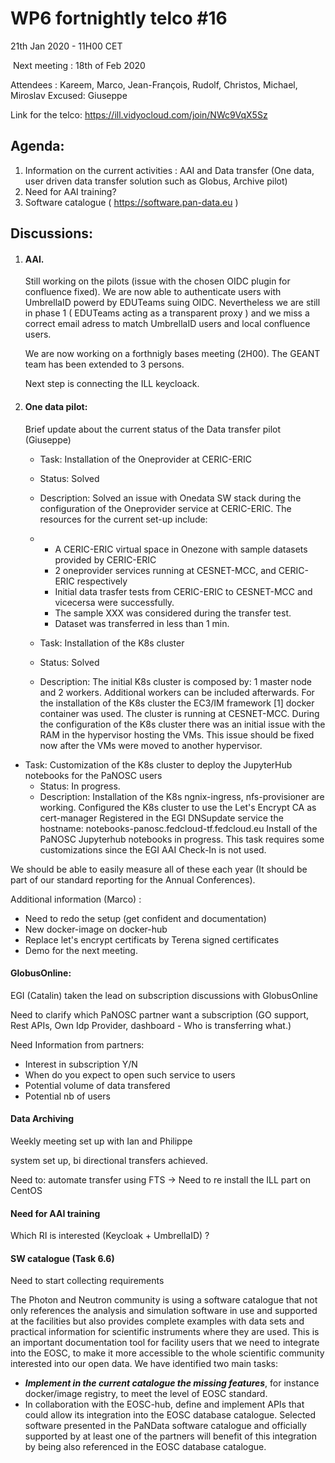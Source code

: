 #  WP6 fortnightly telco #16

21th Jan 2020 - 11H00 CET

​	Next meeting : 18th of Feb 2020

Attendees :  Kareem, Marco, Jean-François, Rudolf, Christos, Michael, Miroslav 
Excused: Giuseppe

Link for the telco: https://ill.vidyocloud.com/join/NWc9VqX5Sz


## Agenda:

1. Information on the current activities : AAI and Data transfer (One data, user driven data transfer solution such as Globus, Archive pilot)
3. Need for AAI training?
3. Software catalogue ( https://software.pan-data.eu )

## Discussions:

1. #### AAI.

   Still working on the pilots (issue with the chosen OIDC plugin for confluence fixed).
   We are now able to authenticate users with UmbrellaID powerd by EDUTeams suing OIDC. 
   Nevertheless we are still in phase 1 ( EDUTeams acting as a transparent proxy ) and we miss a correct email adress to match UmbrellaID users and local confluence users.

   We are now working on a forthnigly  bases meeting (2H00). The GEANT team has been extended to 3 persons.

   Next step is connecting the ILL keycloack.

2. #### One data pilot: 

    Brief update about the current status of the Data transfer pilot (Giuseppe)

   - Task: Installation of the Oneprovider at CERIC-ERIC

   - Status: Solved

   - Description: 
              Solved an issue with Onedata SW stack during the configuration of the Oneprovider service at CERIC-ERIC.
              The resources for the current set-up include:

   - - A CERIC-ERIC virtual space in Onezone with sample datasets provided by CERIC-ERIC
     - 2 oneprovider services running at CESNET-MCC, and CERIC-ERIC           respectively
     - Initial data trasfer tests from CERIC-ERIC to CESNET-MCC and           vicecersa were successfully. 
     - The sample XXX was considered during the transfer test. 
     - Dataset was transferred in less than 1 min.
                

   

   - Task: Installation of the K8s cluster
   - Status: Solved
   - Description:
              The initial K8s cluster is composed by: 1 master node and 2 workers. Additional workers can be included afterwards.
              For the installation of the K8s cluster the EC3/IM framework [1] docker container was used. 
              The cluster is running at CESNET-MCC.
              During the configuration of the K8s cluster there was an initial issue with the RAM in the hypervisor hosting the VMs. 
              This issue should be fixed now after the VMs were moved to another hypervisor.
          
- Task: Customization of the K8s cluster to deploy the JupyterHub notebooks for the PaNOSC users
   - Status: In progress. 
   - Description:
              Installation of the K8s ngnix-ingress, nfs-provisioner are         working.
              Configured the K8s cluster to use the Let's Encrypt CA as         cert-manager
              Registered in the EGI DNSupdate service the hostname:         notebooks-panosc.fedcloud-tf.fedcloud.eu
              Install of the PaNOSC Jupyterhub notebooks in progress. 
                   This task requires some customizations since the EGI AAI         Check-In is not used.

We should be able to easily measure all of these each year (It should be part of our standard reporting for the Annual Conferences).



Additional information (Marco) :

- Need to redo the setup (get confident and documentation)
- New docker-image on docker-hub
- Replace let's encrypt certificats by Terena signed certificates 
- Demo for the next meeting.



#### GlobusOnline: 

EGI (Catalin) taken the lead on subscription discussions with GlobusOnline

Need to clarify which PaNOSC partner want a subscription (GO support, Rest APIs, Own Idp Provider, dashboard - Who is transferring what.)

Need Information from partners: 

- Interest in subscription Y/N
- When do you expect to open such service to users
- Potential volume of data transfered
- Potential nb of users



#### Data Archiving

Weekly meeting set up with Ian and Philippe

system set up, bi directional transfers achieved.

Need to: automate transfer using FTS -> Need to re install the ILL part on CentOS



#### Need for AAI training 

Which RI is interested (Keycloak + UmbrellaID) ?



#### SW catalogue (Task 6.6)

Need to start collecting requirements 

The Photon and Neutron community is using a software catalogue that not only references the analysis and simulation software in use and supported at the facilities but also provides complete examples with data sets and practical information for scientific instruments where they are used. This is an important documentation tool for facility users that we need to integrate into the EOSC, to make it more accessible to the whole scientific community interested into our open data. We have identified two main tasks:
- ***Implement in the current catalogue the missing features***, for instance docker/image registry, to meet the level of EOSC standard.
- In collaboration with the EOSC-hub, define and implement APIs that could allow its integration into the EOSC database catalogue. Selected software presented in the PaNData software catalogue and officially supported by at least one of the partners will benefit of this integration by being also referenced in the EOSC database catalogue.



